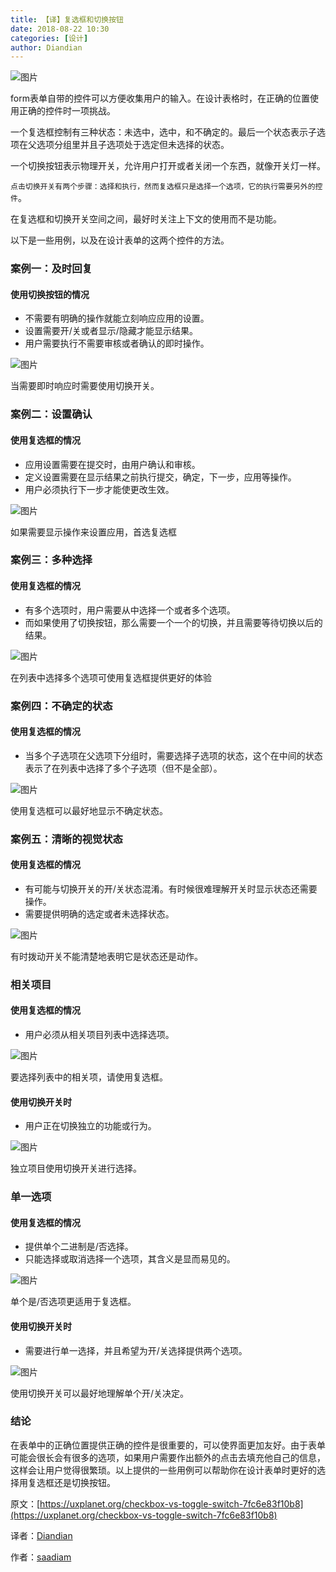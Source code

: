 ```yaml
---
title: 【译】复选框和切换按钮
date: 2018-08-22 10:30
categories: [设计]
author: Diandian
---
```


![图片](/images/2018-08-22-checkbox-and-toggle-switch/1.png)

<!-- more -->

form表单自带的控件可以方便收集用户的输入。在设计表格时，在正确的位置使用正确的控件时一项挑战。

一个复选框控制有三种状态：未选中，选中，和不确定的。最后一个状态表示子选项在父选项分组里并且子选项处于选定但未选择的状态。

一个切换按钮表示物理开关，允许用户打开或者关闭一个东西，就像开关灯一样。

`点击切换开关有两个步骤：选择和执行，然而复选框只是选择一个选项，它的执行需要另外的控件`。

在复选框和切换开关空间之间，最好时关注上下文的使用而不是功能。

以下是一些用例，以及在设计表单的这两个控件的方法。

### 案例一：及时回复

#### 使用切换按钮的情况

- 不需要有明确的操作就能立刻响应应用的设置。
- 设置需要开/关或者显示/隐藏才能显示结果。
- 用户需要执行不需要审核或者确认的即时操作。

![图片](/images/2018-08-22-checkbox-and-toggle-switch/2.png)

当需要即时响应时需要使用切换开关。

### 案例二：设置确认
#### 使用复选框的情况
- 应用设置需要在提交时，由用户确认和审核。
- 定义设置需要在显示结果之前执行提交，确定，下一步，应用等操作。
- 用户必须执行下一步才能使更改生效。

![图片](/images/2018-08-22-checkbox-and-toggle-switch/3.png)

如果需要显示操作来设置应用，首选复选框

### 案例三：多种选择
#### 使用复选框的情况
- 有多个选项时，用户需要从中选择一个或者多个选项。
- 而如果使用了切换按钮，那么需要一个一个的切换，并且需要等待切换以后的结果。

![图片](/images/2018-08-22-checkbox-and-toggle-switch/4.png)

在列表中选择多个选项可使用复选框提供更好的体验

###  案例四：不确定的状态
#### 使用复选框的情况
- 当多个子选项在父选项下分组时，需要选择子选项的状态，这个在中间的状态表示了在列表中选择了多个子选项（但不是全部）。

![图片](/images/2018-08-22-checkbox-and-toggle-switch/5.png)

使用复选框可以最好地显示不确定状态。


### 案例五：清晰的视觉状态
#### 使用复选框的情况
- 有可能与切换开关的开/关状态混淆。有时候很难理解开关时显示状态还需要操作。
- 需要提供明确的选定或者未选择状态。

![图片](/images/2018-08-22-checkbox-and-toggle-switch/6.png)

有时拨动开关不能清楚地表明它是状态还是动作。

### 相关项目
#### 使用复选框的情况
- 用户必须从相关项目列表中选择选项。

![图片](/images/2018-08-22-checkbox-and-toggle-switch/7.png)

要选择列表中的相关项，请使用复选框。

#### 使用切换开关时
- 用户正在切换独立的功能或行为。

![图片](/images/2018-08-22-checkbox-and-toggle-switch/8.png)

独立项目使用切换开关进行选择。

### 单一选项
#### 使用复选框的情况
- 提供单个二进制是/否选择。
- 只能选择或取消选择一个选项，其含义是显而易见的。

![图片](/images/2018-08-22-checkbox-and-toggle-switch/9.png)

单个是/否选项更适用于复选框。

#### 使用切换开关时
- 需要进行单一选择，并且希望为开/关选择提供两个选项。

![图片](/images/2018-08-22-checkbox-and-toggle-switch/10.png)

使用切换开关可以最好地理解单个开/关决定。

### 结论

在表单中的正确位置提供正确的控件是很重要的，可以使界面更加友好。由于表单可能会很长会有很多的选项，如果用户需要作出额外的点击去填充他自己的信息，这样会让用户觉得很繁琐。以上提供的一些用例可以帮助你在设计表单时更好的选择用复选框还是切换按钮。


原文：[https://uxplanet.org/checkbox-vs-toggle-switch-7fc6e83f10b8](https://uxplanet.org/checkbox-vs-toggle-switch-7fc6e83f10b8)

译者：[Diandian](https://futu.im/author/Diandian)

作者：[saadiam](https://uxplanet.org/@saadiam)

